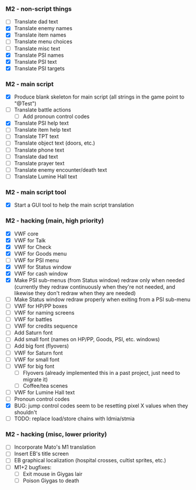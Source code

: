 ### M2 - non-script things
- [ ] Translate dad text
- [X] Translate enemy names
- [X] Translate item names
- [ ] Translate menu choices
- [ ] Translate misc text
- [X] Translate PSI names
- [X] Translate PSI text
- [X] Translate PSI targets

### M2 - main script
- [X] Produce blank skeleton for main script (all strings in the game point to "@Test")
- [ ] Translate battle actions
  - [ ] Add pronoun control codes
- [X] Translate PSI help text
- [ ] Translate item help text
- [ ] Translate TPT text
- [ ] Translate object text (doors, etc.)
- [ ] Translate phone text
- [ ] Translate dad text
- [ ] Translate prayer text
- [ ] Translate enemy encounter/death text
- [ ] Translate Lumine Hall text

### M2 - main script tool
- [X] Start a GUI tool to help the main script translation

### M2 - hacking (main, high priority)
- [X] VWF core
- [X] VWF for Talk
- [X] VWF for Check
- [X] VWF for Goods menu
- [ ] VWF for PSI menu
- [X] VWF for Status window
- [X] VWF for cash window
- [X] Make PSI sub-menus (from Status window) redraw only when needed (currently they redraw continuously when they're not needed, and likewise they don't redraw when they are needed)
- [ ] Make Status window redraw properly when exiting from a PSI sub-menu
- [ ] VWF for HP/PP boxes
- [ ] VWF for naming screens
- [ ] VWF for battles
- [ ] VWF for credits sequence
- [ ] Add Saturn font
- [ ] Add small font (names on HP/PP, Goods, PSI, etc. windows)
- [ ] Add big font (flyovers)
- [ ] VWF for Saturn font
- [ ] VWF for small font
- [ ] VWF for big font
  - [ ] Flyovers (already implemented this in a past project, just need to migrate it)
  - [ ] Coffee/tea scenes
- [ ] VWF for Lumine Hall text
- [ ] Pronoun control codes
- [X] BUG: jump control codes seem to be resetting pixel X values when they shouldn't
- [ ] TODO: replace load/store chains with ldmia/stmia

### M2 - hacking (misc, lower priority)
- [ ] Incorporate Mato's M1 translation
- [ ] Insert EB's title screen
- [ ] EB graphical localization (hospital crosses, cultist sprites, etc.)
- [ ] M1+2 bugfixes:
  - [ ] Exit mouse in Giygas lair
  - [ ] Poison Giygas to death